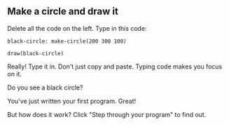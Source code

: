 ## Make a circle and draw it

Delete all the code on the left.  Type in this code:

```
black-circle: make-circle(200 300 100)

draw(black-circle)
```

Really! Type it in.  Don't just copy and paste.  Typing code makes you focus on it.

Do you see a black circle?

You've just written your first program.  Great!

But how does it work? Click "Step through your program" to find out.
